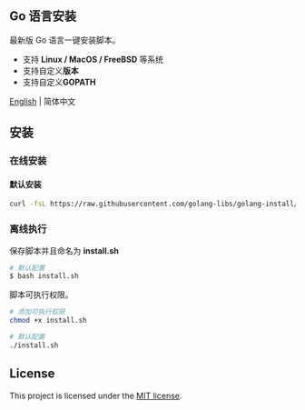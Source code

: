Go 语言安装
------
最新版 Go 语言一键安装脚本。 
- 支持 **Linux / MacOS / FreeBSD** 等系统
- 支持自定义**版本**
- 支持自定义**GOPATH**

[English](./README.md) | 简体中文

## 安装
### 在线安装
#### 默认安装
```sh
curl -fsL https://raw.githubusercontent.com/golang-libs/golang-install/main/install.sh | bash
```

### 离线执行
保存脚本并且命名为 **install.sh**    

```sh
# 默认配置
$ bash install.sh
```
  
脚本可执行权限。  
```sh
# 添加可执行权限
chmod +x install.sh   

# 默认配置
./install.sh
```

## License

This project is licensed under the [MIT license](./LICENSE).
